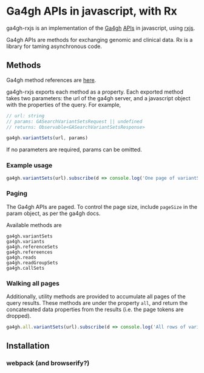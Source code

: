 # Ga4gh APIs in javascript, with Rx

ga4gh-rxjs is an implementation of the [Ga4gh](http://ga4gh.org/) [APIs](http://ga4gh.org/documentation/api/v0.5.1/ga4gh_api.html#/)
in javascript, using [rxjs](https://github.com/Reactive-Extensions/RxJS).

Ga4gh APIs are methods for exchanging genomic and clinical data. Rx is a library for taming asynchronous code.

## Methods

Ga4gh method references are [here](http://ga4gh.org/documentation/api/v0.5.1/ga4gh_api.html#/).

ga4gh-rxjs exports each method as a property. Each exported method takes two
parameters: the url of the ga4gh server, and a javascript object with the properties
of the query. For example,

```javascript
// url: string
// params: GASearchVariantSetsRequest || undefined
// returns: Observable<GASearchVariantSetsResponse>

ga4gh.variantSets(url, params)

```

If no parameters are required, params can be omitted.

### Example usage
```javascript
ga4gh.variantSets(url).subscribe(d => console.log('One page of variantSets', d));
```

### Paging

The Ga4gh APIs are paged. To control the page size, include `pageSize` in
the param object, as per the ga4gh docs.

Available methods are

```
ga4gh.variantSets
ga4gh.variants
ga4gh.referenceSets
ga4gh.refereences
ga4gh.reads
ga4gh.readGroupSets
ga4gh.callSets
```


### Walking all pages

Additionally, utility methods are provided to accumulate all pages of the query
results. These methods are under the property `all`, and return the concatenated data
properties from the results (i.e. the page tokens are dropped).

```javascript
ga4gh.all.variantSets(url).subscribe(d => console.log('All rows of variantSets', d));
```

## Installation

### webpack (and browserify?)

### <script>

### AMD

### Lint

Use `npm run lint` to run the lint rules. We lint with eslint and babel-eslint.
